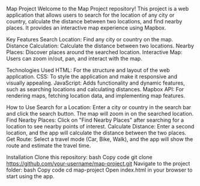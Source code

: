 Map Project
Welcome to the Map Project repository! This project is a web application that allows users to search for the location of any city or country, calculate the distance between two locations, and find nearby places. It provides an interactive map experience using Mapbox.

Key Features
Search Location: Find any city or country on the map.
Distance Calculation: Calculate the distance between two locations.
Nearby Places: Discover places around the searched location.
Interactive Map: Users can zoom in/out, pan, and interact with the map.

Technologies Used
HTML: For the structure and layout of the web application.
CSS: To style the application and make it responsive and visually appealing.
JavaScript: Adds functionality and dynamic features, such as searching locations and calculating distances.
Mapbox API: For rendering maps, fetching location data, and implementing map features.


How to Use
Search for a Location: Enter a city or country in the search bar and click the search button. The map will zoom in on the searched location.
Find Nearby Places: Click on "Find Nearby Places" after searching for a location to see nearby points of interest.
Calculate Distance: Enter a second location, and the app will calculate the distance between the two places.
Get Route: Select a travel mode (Car, Bike, Walk), and the app will show the route and estimate the travel time.


Installation
Clone this repository:
bash
Copy code
git clone https://github.com/your-username/map-project.git
Navigate to the project folder:
bash
Copy code
cd map-project
Open index.html in your browser to start using the app.




